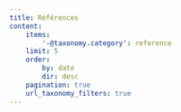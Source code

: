 ```yaml
---
title: Références
content:
    items:
        '-@taxonomy.category': reference
    limit: 5
    order:
        by: date
        dir: desc
    pagination: true
    url_taxonomy_filters: true
---
```


